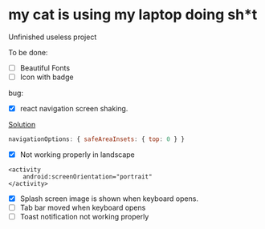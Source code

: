 # my cat is using my laptop doing sh*t
Unfinished useless project

To be done:
- [ ] Beautiful Fonts
- [ ] Icon with badge

bug:
- [x] react navigation screen shaking.

[Solution](https://www.reddit.com/r/reactnative/comments/euwno3/createbottomtabnavigator_header_flickering_issue/)
```javascript
navigationOptions: { safeAreaInsets: { top: 0 } }
```
- [x] Not working properly in landscape
```
<activity
    android:screenOrientation="portrait"
</activity>
```
- [x] Splash screen image is shown when keyboard opens.
- [ ] Tab bar moved when keyboard opens
- [ ] Toast notification not working properly
